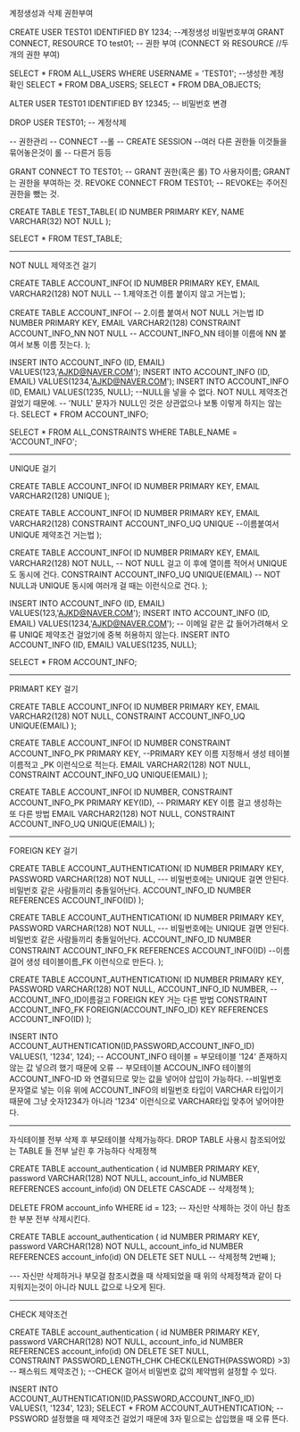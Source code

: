 계정생성과 삭제 권한부여

CREATE USER TEST01 IDENTIFIED BY 1234; --계정생성 비밀번호부여
GRANT CONNECT, RESOURCE TO test01; -- 권한 부여 (CONNECT 와 RESOURCE //두 개의 권한 부여)


SELECT * FROM ALL_USERS WHERE USERNAME = 'TEST01'; --생성한 계정확인
SELECT * FROM DBA_USERS;
SELECT * FROM DBA_OBJECTS;

ALTER USER TEST01 IDENTIFIED BY 12345; -- 비밀번호 변경

DROP USER TEST01; -- 계정삭제

-- 권한관리
-- CONNECT --롤
-- CREATE SESSION --여러 다른 권한들 이것들을 묶어놓은것이 롤
-- 다른거 등등

GRANT CONNECT TO TEST01;  -- GRANT 권한(혹은 롤) TO 사용자이름; GRANT는 권한을 부여하는 것.
REVOKE CONNECT FROM TEST01; -- REVOKE는 주어진 권한을 뺐는 것.



CREATE TABLE TEST_TABLE(
    ID NUMBER PRIMARY KEY,
    NAME VARCHAR(32) NOT NULL
);

SELECT * FROM TEST_TABLE;


---------------------------------------------------------------------------------------------------------
NOT NULL 제약조건 걸기

CREATE TABLE ACCOUNT_INFO(
 ID NUMBER PRIMARY KEY,
 EMAIL VARCHAR2(128) NOT NULL   -- 1.제약조건 이름 붙이지 않고 거는법
 );

CREATE TABLE ACCOUNT_INFO(   -- 2.이름 붙여서 NOT NULL 거는법
 ID NUMBER PRIMARY KEY,
 EMAIL VARCHAR2(128) CONSTRAINT ACCOUNT_INFO_NN NOT NULL -- ACCOUNT_INFO_NN 테이블 이름에 NN 붙여서 보통 이름 짓는다.
 );
 
INSERT INTO ACCOUNT_INFO (ID, EMAIL) VALUES(123,'AJKD@NAVER.COM');
INSERT INTO ACCOUNT_INFO (ID, EMAIL) VALUES(1234,'AJKD@NAVER.COM');
INSERT INTO ACCOUNT_INFO (ID, EMAIL) VALUES(1235, NULL);  --NULL을 넣을 수 없다. NOT NULL 제약조건 걸었기 때문에.
 -- 'NULL' 문자가 NULL인 것은 상관없으나 보통 이렇게 하지는 않는다.
 SELECT * FROM ACCOUNT_INFO;

 SELECT * FROM ALL_CONSTRAINTS WHERE TABLE_NAME = 'ACCOUNT_INFO';

-----------------------------------------------------------------------------------------------------
UNIQUE 걸기

CREATE TABLE ACCOUNT_INFO(
 ID NUMBER PRIMARY KEY,
 EMAIL VARCHAR2(128) UNIQUE
 );

CREATE TABLE ACCOUNT_INFO(
 ID NUMBER PRIMARY KEY,
 EMAIL VARCHAR2(128) CONSTRAINT ACCOUNT_INFO_UQ UNIQUE  --이름붙여서 UNIQUE 제약조건 거는법
 );

CREATE TABLE ACCOUNT_INFO(
 ID NUMBER PRIMARY KEY,
 EMAIL VARCHAR2(128) NOT NULL, -- NOT NULL 걸고 이 후에 열이름 적어서 UNIQUE 도 동시에 건다.
 CONSTRAINT ACCOUNT_INFO_UQ UNIQUE(EMAIL)   -- NOT NULL과 UNIQUE 동시에 여러개 걸 때는 이런식으로 건다.
 );
 
INSERT INTO ACCOUNT_INFO (ID, EMAIL) VALUES(123,'AJKD@NAVER.COM');
INSERT INTO ACCOUNT_INFO (ID, EMAIL) VALUES(1234,'AJKD@NAVER.COM');  -- 이메일 같은 값 들어가려해서 오류 UNIQE 제약조건 걸었기에 중복 허용하지 않는다.
INSERT INTO ACCOUNT_INFO (ID, EMAIL) VALUES(1235, NULL); 
 
 SELECT * FROM ACCOUNT_INFO;

----------------------------------------------------------------------------------
PRIMART KEY 걸기

CREATE TABLE ACCOUNT_INFO(
 ID NUMBER PRIMARY KEY,
 EMAIL VARCHAR2(128) NOT NULL,
 CONSTRAINT ACCOUNT_INFO_UQ UNIQUE(EMAIL)
 );


CREATE TABLE ACCOUNT_INFO(
 ID NUMBER CONSTRAINT ACCOUNT_INFO_PK PRIMARY KEY,  --PRIMARY KEY 이름 지정해서 생성 테이블이름적고 _PK 이런식으로 적는다.
 EMAIL VARCHAR2(128) NOT NULL,
 CONSTRAINT ACCOUNT_INFO_UQ UNIQUE(EMAIL)
 );

CREATE TABLE ACCOUNT_INFO(
 ID NUMBER,
 CONSTRAINT ACCOUNT_INFO_PK PRIMARY KEY(ID),  -- PRIMARY KEY 이름 걸고 생성하는 또 다른 방법
 EMAIL VARCHAR2(128) NOT NULL,
 CONSTRAINT ACCOUNT_INFO_UQ UNIQUE(EMAIL)
 );

-------------------------------------------------------------------------------------------------------------------------------
FOREIGN KEY 걸기

CREATE TABLE ACCOUNT_AUTHENTICATION(
 ID NUMBER PRIMARY KEY,
 PASSWORD VARCHAR(128) NOT NULL,   --- 비밀번호에는 UNIQUE 걸면 안된다. 비밀번호 같은 사람들끼리 충돌일어난다.
 ACCOUNT_INFO_ID NUMBER REFERENCES ACCOUNT_INFO(ID)
);

CREATE TABLE ACCOUNT_AUTHENTICATION(
 ID NUMBER PRIMARY KEY,
 PASSWORD VARCHAR(128) NOT NULL,   --- 비밀번호에는 UNIQUE 걸면 안된다. 비밀번호 같은 사람들끼리 충돌일어난다.
 ACCOUNT_INFO_ID NUMBER CONSTRAINT ACCOUNT_INFO_FK REFERENCES ACCOUNT_INFO(ID)  --이름걸어 생성 테이블이름_FK 이런식으로 만든다.
);


CREATE TABLE ACCOUNT_AUTHENTICATION(
 ID NUMBER PRIMARY KEY,
 PASSWORD VARCHAR(128) NOT NULL,
 ACCOUNT_INFO_ID NUMBER,      -- ACCOUNT_INFO_ID이름걸고 FOREIGN KEY 거는 다른 방법
CONSTRAINT ACCOUNT_INFO_FK FOREIGN(ACCOUNT_INFO_ID) KEY REFERENCES ACCOUNT_INFO(ID)
);


INSERT INTO ACCOUNT_AUTHENTICATION(ID,PASSWORD,ACCOUNT_INFO_ID)
VALUES(1, '1234', 124);   -- ACCOUNT_INFO 테이블 = 부모테이블 '124' 존재하지 않는 값 넣으려 했기 때문에 오류
-- 부모테이블 ACCOUN_INFO 테이블의  ACCOUNT_INFO-ID 와 연결되므로 맞는 값을 넣어야 삽입이 가능하다.
--비밀번호 문자열로 넣는 이유 위에 ACCOUNT_INFO의 비밀번호 타입이 VARCHAR 타입이기 때문에 그냥 숫자1234가 아니라 '1234' 이런식으로 VARCHAR타입 맞추어 넣어야한다.



------------------------------------------------------------------------------------------------
자식테이블 전부 삭제 후 부모테이블 삭제가능하다. DROP TABLE 사용시
참조되어있는 TABLE 들 전부 날린 후 가능하다
삭제정책

CREATE TABLE account_authentication (
    id NUMBER PRIMARY KEY,
    password VARCHAR(128) NOT NULL,
    account_info_id NUMBER REFERENCES account_info(id) ON DELETE CASCADE  -- 삭제정책
);

DELETE FROM account_info WHERE id = 123; -- 자신만 삭제하는 것이 아닌 참조한 부분 전부 삭제시킨다.

CREATE TABLE account_authentication (
    id NUMBER PRIMARY KEY,
    password VARCHAR(128) NOT NULL,
    account_info_id NUMBER REFERENCES account_info(id) ON DELETE SET NULL  -- 삭제정책 2번째
);
 
--- 자신만 삭제하거나 부모걸 참조시켰을 때 삭제되었을 때 위의 삭제정책과 같이 다 지워지는것이 아니라 NULL 값으로 나오게 된다.

---------------------------------------------------------------------------------------------------
CHECK 제약조건

CREATE TABLE account_authentication (
    id NUMBER PRIMARY KEY,
    password VARCHAR(128) NOT NULL,
    account_info_id NUMBER REFERENCES account_info(id) ON DELETE SET NULL,  
    CONSTRAINT PASSWORD_LENGTH_CHK CHECK(LENGTH(PASSWORD) >3) -- 패스워드 제약조건
);
  --CHECK 걸어서 비밀번호 값의 제약범위 설정할 수 있다.

INSERT INTO ACCOUNT_AUTHENTICATION(ID,PASSWORD,ACCOUNT_INFO_ID) VALUES(1, '1234', 123);
SELECT * FROM ACCOUNT_AUTHENTICATION;
-- PSSWORD 설정했을 때 제약조건 걸었기 때문에 3자 밑으로는 삽입했을 때 오류 뜬다.

